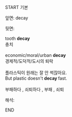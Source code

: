 START
기본

앞면:
decay


뒷면:
<div>tooth <b>decay </b></div><div>충치</div><div><br></div><div><div>economic/moral/urban <b>decay </b></div><div>경제적/도덕적/도시의 퇴락</div></div><div><br></div><div><div><div>플라스틱이 원래는 잘 안 썩잖아요.</div></div><div><div>But plastic doesn't <b>decay </b>fast.</div></div></div><div><br></div><div>부패하다 , 쇠퇴하다 , 부패 , 쇠퇴</div>


해석:

END